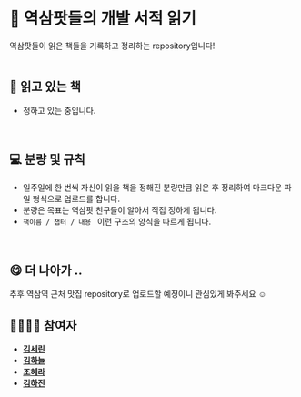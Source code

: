 # 🚎 역삼팟들의 개발 서적 읽기
역삼팟들이 읽은 책들을 기록하고 정리하는 repository입니다!  
<br>

## 📁 읽고 있는 책
* 정하고 있는 중입니다.
<br>

## 💻 분량 및 규칙
* 일주일에 한 번씩 자신이 읽을 책을 정해진 분량만큼 읽은 후 정리하여 마크다운 파일 형식으로 업로드를 합니다.
* 분량은 목표는 역삼팟 친구들이 알아서 직접 정하게 됩니다.
* `책이름 / 챕터 / 내용 ` 이런 구조의 양식을 따르게 됩니다.
<br>

## 😋 더 나아가 ..
추후 역삼역 근처 맛집 repository로 업로드할 예정이니 관심있게 봐주세요 ☺
<br>


## 👩‍👩‍👧‍👧 참여자
* **[김세린](https://github.com/SRin23)** 
* **[김하늘](https://github.com/KimSky904)** 
* **[조혜라](https://github.com/areyh817)** 
* **[김하진](https://github.com/akwls)**
